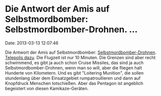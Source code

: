 Die Antwort der Amis auf Selbstmordbomber: Selbstmordbomber-Drohnen. \...
=========================================================================

Date: 2013-03-13 12:07:46

Die Antwort der Amis auf Selbstmordbomber:
[Selbstmordbomber-Drohnen](http://www.wired.com/dangerroom/2013/03/switchblade-afghanistan/).
[Telepolis dazu](http://www.heise.de/tp/blogs/8/153919). Die Flugzeit
ist nur 10 Minuten. Die Grenzen sind aber recht schwimmend, es gibt ja
auch schon Cruise Missiles, das sind ja auch Selbstmordbomber-Drohnen,
wenn man so will, aber die fliegen halt Hunderte von Kilometern. Und es
gibt \"Loitering Munition\", die sollen stundenlang über dem
Einsatzgebiet rumpatroullieren und dann auf Knopfdruck Menschen
totschießen. Aber das Pentagon ist angeblich begeistert von diesen
Kamikaze-Geräten.
